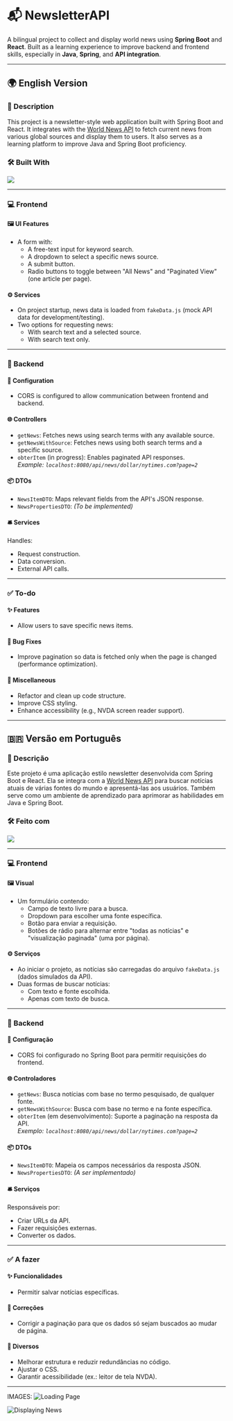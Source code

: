 # 📬 NewsletterAPI

A bilingual project to collect and display world news using **Spring Boot** and **React**. Built as a learning experience to improve backend and frontend skills, especially in **Java**, **Spring**, and **API integration**.

---

## 🌍 English Version

### 📖 Description

This project is a newsletter-style web application built with Spring Boot and React. It integrates with the [World News API](https://worldnewsapi.com) to fetch current news from various global sources and display them to users. It also serves as a learning platform to improve Java and Spring Boot proficiency.

### 🛠️ Built With
<img src="https://skillicons.dev/icons?i=react,spring"/>

---

### 💻 Frontend

#### 🖼️ UI Features
- A form with:
  - A free-text input for keyword search.
  - A dropdown to select a specific news source.
  - A submit button.
  - Radio buttons to toggle between "All News" and "Paginated View" (one article per page).

#### ⚙️ Services
- On project startup, news data is loaded from `fakeData.js` (mock API data for development/testing).
- Two options for requesting news:
  - With search text and a selected source.
  - With search text only.

---

### 🧩 Backend

#### 🔧 Configuration
- CORS is configured to allow communication between frontend and backend.

#### 🌐 Controllers
- `getNews`: Fetches news using search terms with any available source.
- `getNewsWithSource`: Fetches news using both search terms and a specific source.
- `obterItem` (in progress): Enables paginated API responses.  
  _Example: `localhost:8080/api/news/dollar/nytimes.com?page=2`_

#### 📦 DTOs
- `NewsItemDTO`: Maps relevant fields from the API's JSON response.
- `NewsPropertiesDTO`: *(To be implemented)*

#### 🛎️ Services
Handles:
- Request construction.
- Data conversion.
- External API calls.

---

### ✅ To-do

#### ✨ Features
- Allow users to save specific news items.

#### 🐞 Bug Fixes
- Improve pagination so data is fetched only when the page is changed (performance optimization).

#### 🧹 Miscellaneous
- Refactor and clean up code structure.
- Improve CSS styling.
- Enhance accessibility (e.g., NVDA screen reader support).

---

## 🇧🇷 Versão em Português

### 📖 Descrição

Este projeto é uma aplicação estilo newsletter desenvolvida com Spring Boot e React. Ela se integra com a [World News API](https://worldnewsapi.com) para buscar notícias atuais de várias fontes do mundo e apresentá-las aos usuários. Também serve como um ambiente de aprendizado para aprimorar as habilidades em Java e Spring Boot.

### 🛠️ Feito com
<img src="https://skillicons.dev/icons?i=react,spring"/>

---

### 💻 Frontend

#### 🖼️ Visual
- Um formulário contendo:
  - Campo de texto livre para a busca.
  - Dropdown para escolher uma fonte específica.
  - Botão para enviar a requisição.
  - Botões de rádio para alternar entre "todas as notícias" e "visualização paginada" (uma por página).

#### ⚙️ Serviços
- Ao iniciar o projeto, as notícias são carregadas do arquivo `fakeData.js` (dados simulados da API).
- Duas formas de buscar notícias:
  - Com texto e fonte escolhida.
  - Apenas com texto de busca.

---

### 🧩 Backend

#### 🔧 Configuração
- CORS foi configurado no Spring Boot para permitir requisições do frontend.

#### 🌐 Controladores
- `getNews`: Busca notícias com base no termo pesquisado, de qualquer fonte.
- `getNewsWithSource`: Busca com base no termo e na fonte específica.
- `obterItem` (em desenvolvimento): Suporte a paginação na resposta da API.  
  _Exemplo: `localhost:8080/api/news/dollar/nytimes.com?page=2`_

#### 📦 DTOs
- `NewsItemDTO`: Mapeia os campos necessários da resposta JSON.
- `NewsPropertiesDTO`: *(A ser implementado)*

#### 🛎️ Serviços
Responsáveis por:
- Criar URLs da API.
- Fazer requisições externas.
- Converter os dados.

---

### ✅ A fazer

#### ✨ Funcionalidades
- Permitir salvar notícias específicas.

#### 🐞 Correções
- Corrigir a paginação para que os dados só sejam buscados ao mudar de página.

#### 🧹 Diversos
- Melhorar estrutura e reduzir redundâncias no código.
- Ajustar o CSS.
- Garantir acessibilidade (ex.: leitor de tela NVDA).

---

IMAGES:
![Loading Page](https://github.com/user-attachments/assets/be631294-ea56-490f-9381-33d4fe1cc8f1)

![Displaying News](https://github.com/user-attachments/assets/ce10e3d9-97d0-4db6-8e9a-70ea10691587)

